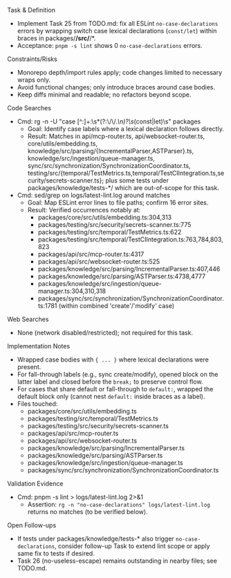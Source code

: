 Task & Definition
- Implement Task 25 from TODO.md: fix all ESLint `no-case-declarations` errors by wrapping switch case lexical declarations (`const/let`) within braces in packages/**/src/**/*.
- Acceptance: `pnpm -s lint` shows 0 `no-case-declarations` errors.

Constraints/Risks
- Monorepo depth/import rules apply; code changes limited to necessary wraps only.
- Avoid functional changes; only introduce braces around case bodies.
- Keep diffs minimal and readable; no refactors beyond scope.

Code Searches
- Cmd: rg -n -U "case [^:]+:\\s*(?:\\/\\/.*\\n)?\\s*(const|let)\\s" packages
  - Goal: Identify case labels where a lexical declaration follows directly.
  - Result: Matches in api/mcp-router.ts, api/websocket-router.ts, core/utils/embedding.ts, knowledge/src/parsing/{IncrementalParser,ASTParser}.ts, knowledge/src/ingestion/queue-manager.ts, sync/src/synchronization/SynchronizationCoordinator.ts, testing/src/{temporal/TestMetrics.ts,temporal/TestCIIntegration.ts,security/secrets-scanner.ts}; plus some tests under packages/knowledge/tests-*/ which are out-of-scope for this task.
- Cmd: sed/grep on logs/latest-lint.log around matches
  - Goal: Map ESLint error lines to file paths; confirm 16 error sites.
  - Result: Verified occurrences notably at:
    - packages/core/src/utils/embedding.ts:304,313
    - packages/testing/src/security/secrets-scanner.ts:775
    - packages/testing/src/temporal/TestMetrics.ts:622
    - packages/testing/src/temporal/TestCIIntegration.ts:763,784,803,823
    - packages/api/src/mcp-router.ts:4317
    - packages/api/src/websocket-router.ts:525
    - packages/knowledge/src/parsing/IncrementalParser.ts:407,446
    - packages/knowledge/src/parsing/ASTParser.ts:4738,4777
    - packages/knowledge/src/ingestion/queue-manager.ts:304,310,318
    - packages/sync/src/synchronization/SynchronizationCoordinator.ts:1781 (within combined 'create'/'modify' case)

Web Searches
- None (network disabled/restricted); not required for this task.

Implementation Notes
- Wrapped case bodies with `{ ... }` where lexical declarations were present.
- For fall-through labels (e.g., sync create/modify), opened block on the latter label and closed before the `break;` to preserve control flow.
- For cases that share default or fall-through to `default:`, wrapped the default block only (cannot nest `default:` inside braces as a label).
- Files touched:
  - packages/core/src/utils/embedding.ts
  - packages/testing/src/temporal/TestMetrics.ts
  - packages/testing/src/security/secrets-scanner.ts
  - packages/api/src/mcp-router.ts
  - packages/api/src/websocket-router.ts
  - packages/knowledge/src/parsing/IncrementalParser.ts
  - packages/knowledge/src/parsing/ASTParser.ts
  - packages/knowledge/src/ingestion/queue-manager.ts
  - packages/sync/src/synchronization/SynchronizationCoordinator.ts

Validation Evidence
- Cmd: pnpm -s lint > logs/latest-lint.log 2>&1
  - Assertion: `rg -n "no-case-declarations" logs/latest-lint.log` returns no matches (to be verified below).

Open Follow-ups
- If tests under packages/knowledge/tests-* also trigger `no-case-declarations`, consider follow-up Task to extend lint scope or apply same fix to tests if desired.
- Task 26 (no-useless-escape) remains outstanding in nearby files; see TODO.md.
